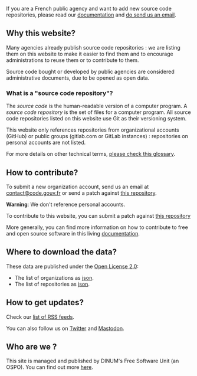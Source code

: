 <div class="fr-highlight"> <p>If you are a French public agency and want to add new source code repositories, please read our <a target="new" href="https://code.gouv.fr/documentation/">documentation</a> and <a href="mailto:contact@code.gouv.fr">do send us an email</a>. </p> </div>

## Why this website?

Many agencies already publish source code repositories : we are listing them on this website to make it easier to find them and to encourage administrations to reuse them or to contribute to them.

Source code bought or developed by public agencies are considered administrative documents, due to be opened as open data.

### What is a "source code repository"?

The *source code* is the human-readable version of a computer program.  A *source code repository* is the set of files for a computer program.  All source code repositories listed on this website use Git as their versioning system.

This website only references repositories from organizational accounts (GitHub) or public groups (gitlab.com or GitLab instances) : repositories on personal accounts are not listed.

For more details on other technical terms, [please check this glossary](https://code.gouv.fr/documentation/#glossaire).

## How to contribute?

To submit a new organization account, send us an email at [contact@code.gouv.fr](mailto:contact@code.gouv.fr) or send a patch against [this repository](https://git.sr.ht/~codegouvfr/codegouvfr-outils/).

**Warning**: We don't reference personal accounts.

To contribute to this website, you can submit a patch against [this repository](https://git.sr.ht/~codegouvfr/codegouvfr-sources)

More generally, you can find more information on how to contribute to free and open source software in this living [documentation](https://code.gouv.fr/documentation/#/publier).

## Where to download the data?

These data are published under the [Open License 2.0](https://spdx.org/licenses/etalab-2.0.html):

- The list of organizations as [json](/data/owners.json).
- The list of repositories as [json](/data/repositories.json).

## How to get updates?

Check our [list of RSS feeds](#/feeds).

You can also follow us on [Twitter](https://twitter.com/codegouvfr) and [Mastodon](https://social.numerique.gouv.fr/@codegouvfr).

## Who are we ?

This site is managed and published by DINUM's Free Software Unit (an OSPO). You can find out more [here](https://code.gouv.fr/en/mission/).
